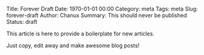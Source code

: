 Title: Forever Draft 
Date: 1970-01-01 00:00
Category: meta
Tags: meta
Slug: forever-draft
Author: Chanux
Summary: This should never be published
Status: draft

This article is here to provide a boilerplate for new articles.

Just copy, edit away and make awesome blog posts!
